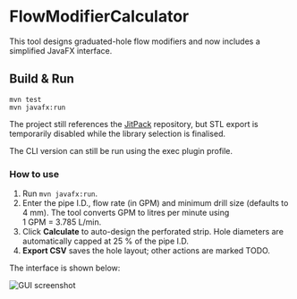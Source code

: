 # FlowModifierCalculator

This tool designs graduated-hole flow modifiers and now includes a simplified JavaFX interface.

## Build & Run

```
mvn test
mvn javafx:run
```

The project still references the [JitPack](https://jitpack.io) repository, but
STL export is temporarily disabled while the library selection is finalised.

The CLI version can still be run using the exec plugin profile.

### How to use

1. Run `mvn javafx:run`.
2. Enter the pipe I.D., flow rate (in GPM) and minimum drill size (defaults to 4 mm).
   The tool converts GPM to litres per minute using 1 GPM = 3.785 L/min.
3. Click **Calculate** to auto-design the perforated strip.
   Hole diameters are automatically capped at 25 % of the pipe I.D.
4. **Export CSV** saves the hole layout; other actions are marked TODO.

The interface is shown below:

![GUI screenshot](screenshots/gui.png)
